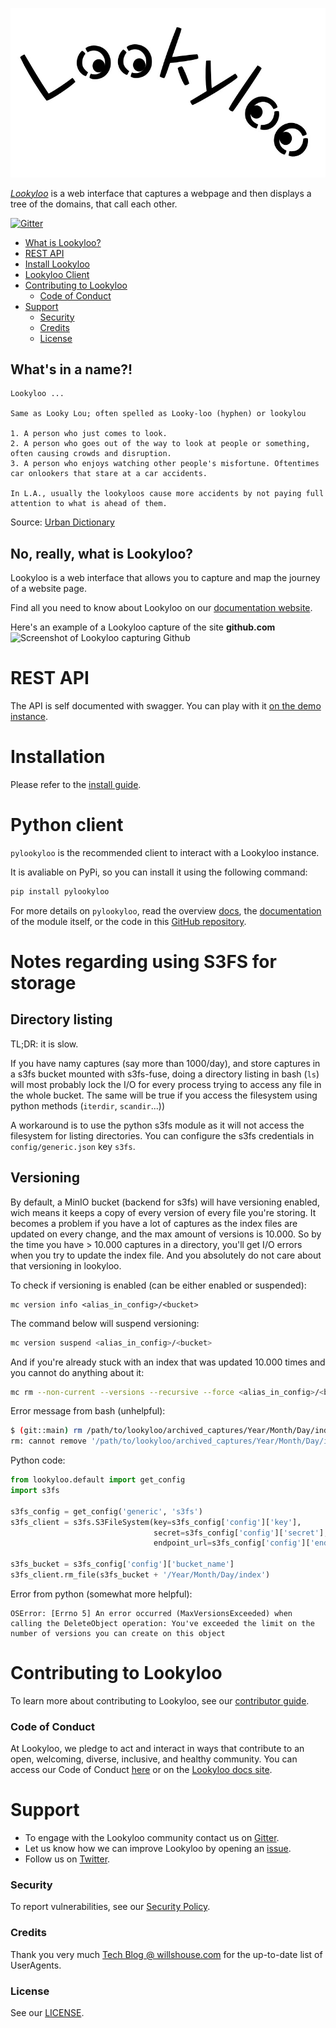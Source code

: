 [![Lookyloo icon](website/web/static/lookyloo.jpeg)](https://www.lookyloo.eu/docs/main/index.html)

*[Lookyloo](https://lookyloo.circl.lu/)* is a web interface that captures a webpage and then displays a tree of the domains, that call each other.


[![Gitter](https://badges.gitter.im/Lookyloo/community.svg)](https://gitter.im/Lookyloo/community?utm_source=badge&utm_medium=badge&utm_campaign=pr-badge)


* [What is Lookyloo?](#whats-in-a-name)
* [REST API](#rest-api)
* [Install Lookyloo](#installation)
* [Lookyloo Client](#python-client)
* [Contributing to Lookyloo](#contributing-to-lookyloo)
  * [Code of Conduct](#code-of-conduct)
* [Support](#support)
  * [Security](#security)
  * [Credits](#credits)
  * [License](#license)



## What's in a name?!

```
Lookyloo ...

Same as Looky Lou; often spelled as Looky-loo (hyphen) or lookylou

1. A person who just comes to look.
2. A person who goes out of the way to look at people or something, often causing crowds and disruption.
3. A person who enjoys watching other people's misfortune. Oftentimes car onlookers that stare at a car accidents.

In L.A., usually the lookyloos cause more accidents by not paying full attention to what is ahead of them.
```
Source: [Urban Dictionary](https://www.urbandictionary.com/define.php?term=lookyloo)


## No, really, what is Lookyloo?

Lookyloo is a web interface that allows you to capture and map the journey of a website page.

Find all you need to know about Lookyloo on our [documentation website](https://www.lookyloo.eu/docs/main/index.html).

Here's an example of a Lookyloo capture of the site **github.com**
![Screenshot of Lookyloo capturing Github](https://www.lookyloo.eu/docs/main/_images/sample_github.png)

# REST API

The API is self documented with swagger. You can play with it [on the demo instance](https://lookyloo.circl.lu/doc/).

# Installation

Please refer to the [install guide](https://www.lookyloo.eu/docs/main/install-lookyloo.html).


# Python client

`pylookyloo` is the recommended client to interact with a Lookyloo instance.

It is avaliable on PyPi, so you can install it using the following command:

```bash
pip install pylookyloo
```

For more details on `pylookyloo`, read the overview [docs](https://www.lookyloo.eu/docs/main/pylookyloo-overview.html), the [documentation](https://pylookyloo.readthedocs.io/en/latest/) of the module itself, or the code in this [GitHub repository](https://github.com/Lookyloo/PyLookyloo).

# Notes regarding using S3FS for storage

## Directory listing

TL;DR: it is slow.

If you have namy captures (say more than 1000/day), and store captures in a s3fs bucket mounted with s3fs-fuse,
doing a directory listing in bash (`ls`) will most probably lock the I/O for every process
trying to access any file in the whole bucket. The same will be true if you access the
filesystem using python methods (`iterdir`, `scandir`...))

A workaround is to use the python s3fs module as it will not access the filesystem for listing directories.
You can configure the s3fs credentials in `config/generic.json` key `s3fs`.

## Versioning

By default, a MinIO bucket (backend for s3fs) will have versioning enabled, wich means it
keeps a copy of every version of every file you're storing. It becomes a problem if you have a lot of captures
as the index files are updated on every change, and the max amount of versions is 10.000.
So by the time you have > 10.000 captures in a directory, you'll get I/O errors when you try
to update the index file. And you absolutely do not care about that versioning in lookyloo.

To check if versioning is enabled (can be either enabled or suspended):

```
mc version info <alias_in_config>/<bucket>
```

The command below will suspend versioning:

```bash
mc version suspend <alias_in_config>/<bucket>
```

And if you're already stuck with an index that was updated 10.000 times and you cannot do anything about it:

```bash
mc rm --non-current --versions --recursive --force <alias_in_config>/<bucket>/path/to/index
```

Error message from bash (unhelpful):

```bash
$ (git::main) rm /path/to/lookyloo/archived_captures/Year/Month/Day/index
rm: cannot remove '/path/to/lookyloo/archived_captures/Year/Month/Day/index': Input/output error
```

Python code:

```python
from lookyloo.default import get_config
import s3fs

s3fs_config = get_config('generic', 's3fs')
s3fs_client = s3fs.S3FileSystem(key=s3fs_config['config']['key'],
                                secret=s3fs_config['config']['secret'],
                                endpoint_url=s3fs_config['config']['endpoint_url'])

s3fs_bucket = s3fs_config['config']['bucket_name']
s3fs_client.rm_file(s3fs_bucket + '/Year/Month/Day/index')
```

Error from python (somewhat more helpful):
```
OSError: [Errno 5] An error occurred (MaxVersionsExceeded) when calling the DeleteObject operation: You've exceeded the limit on the number of versions you can create on this object
```


# Contributing to Lookyloo
To learn more about contributing to Lookyloo, see our [contributor guide](https://www.lookyloo.eu/docs/main/contributing.html).

### Code of Conduct
At Lookyloo, we pledge to act and interact in ways that contribute to an open, welcoming, diverse, inclusive, and healthy community. You can access our Code of Conduct [here](https://github.com/Lookyloo/lookyloo/blob/main/code_of_conduct.md) or on the [Lookyloo docs site](https://www.lookyloo.eu/docs/main/code-conduct.html).


# Support
 * To engage with the Lookyloo community contact us on [Gitter](https://gitter.im/lookyloo-app/community).
 * Let us know how we can improve Lookyloo by opening an [issue](https://github.com/Lookyloo/lookyloo/issues/new/choose).
 * Follow us on [Twitter](https://twitter.com/lookyloo_app).

### Security
To report vulnerabilities, see our [Security Policy](lookyloo/SECURITY.md).

### Credits
Thank you very much [Tech Blog @ willshouse.com](https://techblog.willshouse.com/2012/01/03/most-common-user-agents/) for the up-to-date list of UserAgents.

### License
See our [LICENSE](LICENSE).
